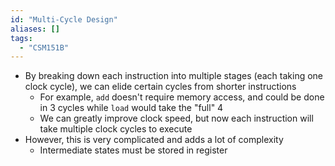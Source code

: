 ```yaml
---
id: "Multi-Cycle Design"
aliases: []
tags:
  - "CSM151B"
---
```


- By breaking down each instruction into multiple stages (each taking one clock
  cycle), we can elide certain cycles from shorter instructions
  - For example, `add` doesn't require memory access, and could be done in 3
    cycles while `load` would take the "full" 4
  - We can greatly improve clock speed, but now each instruction will take
    multiple clock cycles to execute
- However, this is very complicated and adds a lot of complexity
  - Intermediate states must be stored in register
